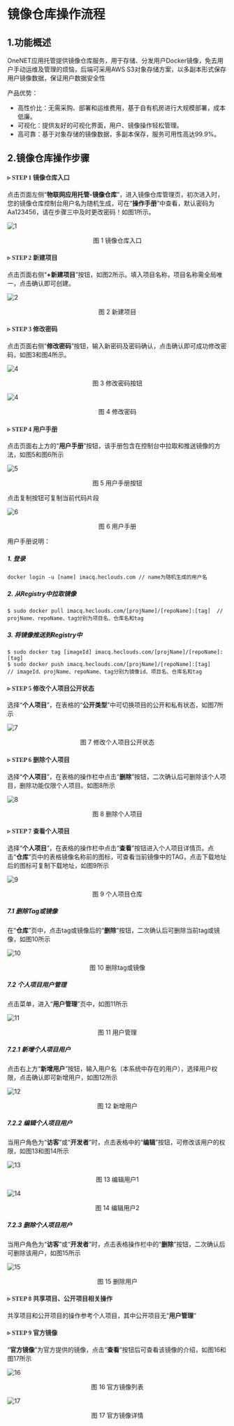<h1>镜像仓库操作流程</h1>
<h2 id="1">1.功能概述</h2>

OneNET应用托管提供镜像仓库服务，用于存储、分发用户Docker镜像，免去用户手动运维及管理的烦恼，后端可采用AWS S3对象存储方案，以多副本形式保存用户镜像数据，保证用户数据安全性

产品优势：

- 高性价比：无需采购、部署和运维费用，基于自有机房进行大规模部署，成本低廉。
- 可视化：提供友好的可视化界面，用户、镜像操作轻松管理。
- 高可靠：基于对象存储的镜像数据，多副本保存，服务可用性高达99.9%。


<h2 id="2">2.镜像仓库操作步骤</h2>

<h4 id="21"><font color=#2B2B2B face="微软雅黑"> &triangleright; STEP 1 镜像仓库入口</font></h4> 

点击页面左侧“**物联网应用托管-镜像仓库**”，进入镜像仓库管理页，初次进入时，您的镜像仓库控制台用户名为随机生成，可在“**操作手册**”中查看，默认密码为Aa123456，请在步骤三中及时更改密码！如图1所示。

![1](/images/OCD/image001.png)

<center>图 1 镜像仓库入口 </center>

<h4 id="22"><font color=#2B2B2B face="微软雅黑"> &triangleright; STEP 2 新建项目</font></h4> 

点击页面右侧“**+新建项目**”按钮，如图2所示。填入项目名称，项目名称需全局唯一，点击确认即可创建。

![2](/images/OCD/image002.png)

<center>图 2 新建项目 </center>

<h4 id="23"><font color=#2B2B2B face="微软雅黑"> &triangleright; STEP 3 修改密码</font></h4>

点击页面右侧“**修改密码**”按钮，输入新密码及密码确认，点击确认即可成功修改密码，如图3和图4所示。


![4](/images/OCD/image003.png)

<center>图 3 修改密码按钮 </center>


![4](/images/OCD/image004.png)

<center>图 4 修改密码 </center>

<h4 id="24"><font color=#2B2B2B face="微软雅黑"> &triangleright; STEP 4 用户手册</font></h4> 

点击页面右上方的“**用户手册**”按钮，该手册包含在控制台中拉取和推送镜像的方法，如图5和图6所示

![5](/images/OCD/image005.png)

<center>图 5 用户手册按钮 </center>


点击复制按钮可复制当前代码片段

![6](/images/OCD/image006.png)

<center>图 6 用户手册 </center>

用户手册说明：

##### 1. 登录

```
docker login -u [name] imacq.heclouds.com // name为随机生成的用户名
```

##### 2. 从Registry中拉取镜像

```
$ sudo docker pull imacq.heclouds.com/[projName]/[repoName]:[tag]  // projName、repoName、tag分别为项目名、仓库名和tag
```

##### 3. 将镜像推送到Registry中

```
$ sudo docker tag [imageId] imacq.heclouds.com/[projName]/[repoName]:[tag]
$ sudo docker push imacq.heclouds.com/[projName]/[repoName]:[tag]
// imageId、projName、repoName、tag分别为镜像id、项目名、仓库名和tag
```

<h4 id="24"><font color=#2B2B2B face="微软雅黑"> &triangleright; STEP 5 修改个人项目公开状态</font></h4> 

选择“**个人项目**”，在表格的“**公开类型**”中可切换项目的公开和私有状态，如图7所示

![7](/images/OCD/image007.png)

<center>图 7 修改个人项目公开状态 </center>

<h4 id="24"><font color=#2B2B2B face="微软雅黑"> &triangleright; STEP 6 删除个人项目</font></h4> 

选择“**个人项目**”，在表格的操作栏中点击“**删除**”按钮，二次确认后可删除该个人项目，删除功能仅限个人项目。如图8所示

![8](/images/OCD/image008.png)

<center>图 8 删除个人项目 </center>

<h4 id="24"><font color=#2B2B2B face="微软雅黑"> &triangleright; STEP 7 查看个人项目</font></h4> 

选择“**个人项目**”，在表格的操作栏中点击“**查看**”按钮进入个人项目详情页。点击“**仓库**”页中的表格镜像名称前的图标，可查看当前镜像中的TAG，点击下载地址后的图标可复制下载地址，如图9所示

![9](/images/OCD/image009.png)

<center>图 9 个人项目仓库 </center>

##### 7.1 删除Tag或镜像

在“**仓库**”页中，点击tag或镜像后的“**删除**”按钮，二次确认后可删除当前tag或镜像，如图10所示

![10](/images/OCD/image010.png)

<center>图 10 删除tag或镜像 </center>

##### 7.2 个人项目用户管理

点击菜单，进入“**用户管理**”页中，如图11所示

![11](/images/OCD/image011.png)

<center>图 11 用户管理 </center>

##### 7.2.1 新增个人项目用户

点击右上方“**新增用户**”按钮，输入用户名（本系统中存在的用户），选择用户权限，点击确认即可新增用户，如图12所示

![12](/images/OCD/image012.png)

<center>图 12 新增用户 </center>

##### 7.2.2 编辑个人项目用户

当用户角色为“**访客**”或“**开发者**”时，点击表格中的“**编辑**”按钮，可修改该用户的权限，如图13和图14所示

![13](/images/OCD/image013.png)

<center>图 13 编辑用户1 </center>



![14](/images/OCD/image014.png)

<center>图 14 编辑用户2 </center>

##### 7.2.3 删除个人项目用户

当用户角色为“**访客**”或“**开发者**”时，点击表格操作栏中的“**删除**”按钮，二次确认后可删除该用户，如图15所示

![15](/images/OCD/image015.png)

<center>图 15 删除用户 </center>

<h4 id="24"><font color=#2B2B2B face="微软雅黑"> &triangleright; STEP 8 共享项目、公开项目相关操作</font></h4> 

共享项目和公开项目的操作参考个人项目，其中公开项目无“**用户管理**”

<h4 id="24"><font color=#2B2B2B face="微软雅黑"> &triangleright; STEP 9 官方镜像</font></h4> 

“**官方镜像**”为官方提供的镜像，点击“**查看**”按钮后可查看该镜像的介绍，如图16和图17所示

![16](/images/OCD/image016.png)

<center>图 16 官方镜像列表 </center>

![17](/images/OCD/image017.png)

<center>图 17 官方镜像详情 </center>

